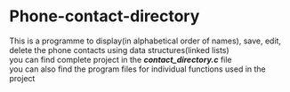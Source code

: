 # Phone-contact-directory
This is a programme to display(in alphabetical order of names), save, edit, delete the phone contacts using data structures(linked lists) <br />
you can find complete project in the _**contact_directory.c**_ file <br />
you can also find the program files for individual functions used in the project
